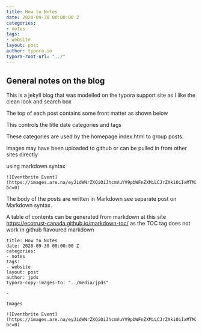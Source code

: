 ```yaml
---
title: How to Notes
date: 2020-09-30 00:00:00 Z
categories:
- notes
tags:
- website
layout: post
author: typora.io
typora-root-url: "../"
---
```


## General notes on the blog

This is a  jekyll blog that was modelled on the typora support site as I like the clean look and search box

The top of each post contains some front matter as shown below

This controls the title date categories and tags

These categories are used by the homepage index.html to group posts.

Images may have been uploaded to github or can be pulled in from other sites directly

using markdown syntax

```
![Eventbrite Event](https://images.are.na/eyJidWNrZXQiOiJhcmVuYV9pbWFnZXMiLCJrZXkiOiIxMTM2NjQ3OS9vcmlnaW5hbF84ODAzMzExYThiZjQwMjkzYjIyYTUzMzY4ZGI2MzIxZi5wbmciLCJlZGl0cyI6eyJyZXNpemUiOnsid2lkdGgiOjE4MDAsImhlaWdodCI6MTgwMCwiZml0IjoiaW5zaWRlIiwid2l0aG91dEVubGFyZ2VtZW50Ijp0cnVlfSwid2VicCI6eyJxdWFsaXR5Ijo5MH0sInJvdGF0ZSI6bnVsbCwianBlZyI6eyJxdWFsaXR5Ijo5MH19fQ==?bc=0)
```

The body of the posts are written in Markdown see separate post on Markdown syntax.

A table of contents can be generated from markdown at this site https://ecotrust-canada.github.io/markdown-toc/ as the TOC tag does not work in github flavoured markdown

```title: How to Notes
title: How to Notes
date: 2020-09-30 00:00:00 Z
categories:
- notes
tags:
- website
layout: post
author: jpds
typora-copy-images-to: "../media/jpds"

- 

Images

![Eventbrite Event](https://images.are.na/eyJidWNrZXQiOiJhcmVuYV9pbWFnZXMiLCJrZXkiOiIxMTM2NjQ3OS9vcmlnaW5hbF84ODAzMzExYThiZjQwMjkzYjIyYTUzMzY4ZGI2MzIxZi5wbmciLCJlZGl0cyI6eyJyZXNpemUiOnsid2lkdGgiOjE4MDAsImhlaWdodCI6MTgwMCwiZml0IjoiaW5zaWRlIiwid2l0aG91dEVubGFyZ2VtZW50Ijp0cnVlfSwid2VicCI6eyJxdWFsaXR5Ijo5MH0sInJvdGF0ZSI6bnVsbCwianBlZyI6eyJxdWFsaXR5Ijo5MH19fQ==?bc=0)